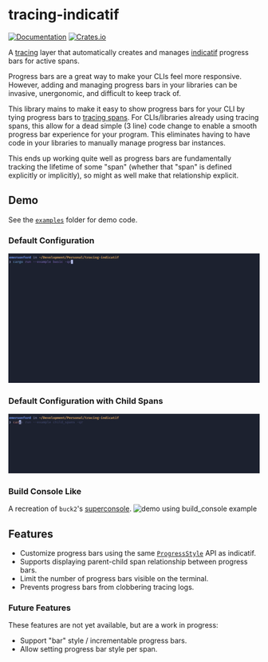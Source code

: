 # tracing-indicatif
[![Documentation](https://docs.rs/tracing-indicatif/badge.svg)](https://docs.rs/tracing-indicatif/)
[![Crates.io](https://img.shields.io/crates/v/tracing-indicatif.svg)](https://crates.io/crates/tracing-indicatif)

A [tracing](https://docs.rs/tracing/latest/tracing/) layer that automatically creates and manages [indicatif](https://docs.rs/indicatif/latest/indicatif/index.html) progress bars for active spans.

Progress bars are a great way to make your CLIs feel more responsive. However,
adding and managing progress bars in your libraries can be invasive, unergonomic,
and difficult to keep track of.

This library mains to make it easy to show progress bars for your CLI by tying
progress bars to [tracing spans](https://docs.rs/tracing/latest/tracing/#spans).
For CLIs/libraries already using tracing spans, this allow for a dead simple (3
line) code change to enable a smooth progress bar experience for your program.
This eliminates having to have code in your libraries to manually manage
progress bar instances.

This ends up working quite well as progress bars are fundamentally tracking the
lifetime of some "span" (whether that "span" is defined explicitly or implicitly),
so might as well make that relationship explicit.

## Demo
See the [`examples`](https://github.com/emersonford/tracing-indicatif/tree/main/examples)
folder for demo code.

### Default Configuration
![demo using basic example](basic.gif)

### Default Configuration with Child Spans
![demo using child_spans example](child_spans.gif)

### Build Console Like
A recreation of `buck2`'s [superconsole](https://github.com/facebookincubator/superconsole).
![demo using build_console example](build_console.gif)

## Features
* Customize progress bars using the same [`ProgressStyle`](https://docs.rs/indicatif/latest/indicatif/style/struct.ProgressStyle.html#method.template)
  API as indicatif.
* Supports displaying parent-child span relationship between progress bars.
* Limit the number of progress bars visible on the terminal.
* Prevents progress bars from clobbering tracing logs.

### Future Features
These features are not yet available, but are a work in progress:
* Support "bar" style / incrementable progress bars.
* Allow setting progress bar style per span.
